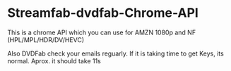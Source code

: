 # Streamfab-dvdfab-Chrome-API
This is a chrome API which you can use for AMZN 1080p and NF (HPL/MPL/HDR/DV/HEVC)

Also DVDFab check your emails reguarly.
If it is taking time to get Keys, its normal. Aprox. it should take 11s
